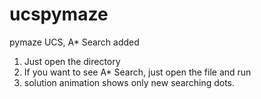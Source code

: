 # ucspymaze
pymaze UCS, A* Search added
1. Just open the directory
2. If you want to see A* Search, just open the file and run
3. solution animation shows only new searching dots.
